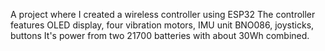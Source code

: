 A project where I created a wireless controller using ESP32
The controller features OLED display, four vibration motors, IMU unit BNO086, joysticks, buttons
It's power from two 21700 batteries with about 30Wh combined.

